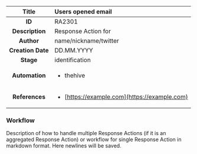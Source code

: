 | Title                       | Users opened email         |
|:---------------------------:|:--------------------|
| **ID**                      | RA2301            |
| **Description**             | Response Action for   |
| **Author**                  | name/nickname/twitter        |
| **Creation Date**           | DD.MM.YYYY |
| **Stage**                   | identification         |
| **Automation** |<ul><li>thehive</li></ul>|
| **References** |<ul><li>[https://example.com](https://example.com)</li></ul>|

### Workflow

Description of how to handle multiple Response Actions (if it is an aggregated Response Action) or workflow for single Response Action in markdown format.
Here newlines will be saved.  
